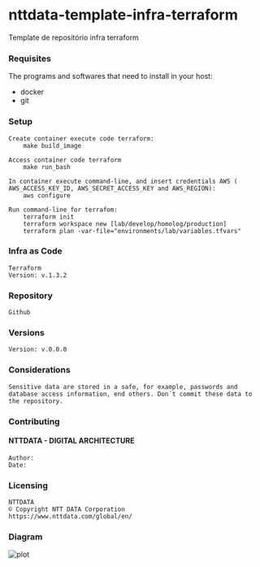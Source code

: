 # nttdata-template-infra-terraform

Template de repositório infra terraform

### Requisites

The programs and softwares that need to install in your host:

- docker
- git

### Setup

```shell
Create container execute code terraform:
    make build_image

Access container code terraform
    make run_bash

In container execute command-line, and insert credentials AWS ( AWS_ACCESS_KEY_ID, AWS_SECRET_ACCESS_KEY and AWS_REGION):
    aws configure

Run command-line for terrafom:
    terraform init
    terraform workspace new [lab/develop/homolog/production]
    terraform plan -var-file="environments/lab/variables.tfvars"
```

### Infra as Code
```shell
Terraform
Version: v.1.3.2
```

### Repository
```shell
Github
```

### Versions 
```shell
Version: v.0.0.0
```

### Considerations
```shell
Sensitive data are stored in a safe, for example, passwords and database access information, end others. Don´t commit these data to the repository.
```
### Contributing
#### NTTDATA - DIGITAL ARCHITECTURE
```shell
Author:  
Date: 
```

### Licensing
```shell
NTTDATA 
© Copyright NTT DATA Corporation
https://www.nttdata.com/global/en/
```

### Diagram 

![plot](./*.png)


